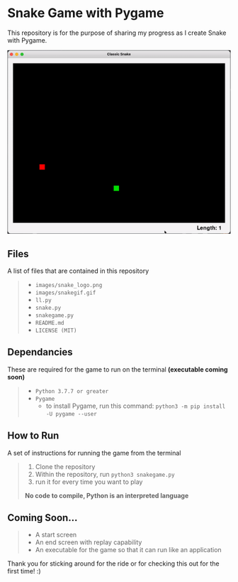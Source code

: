 # Snake Game with Pygame
This repository is for the purpose of sharing my progress as I create Snake with Pygame.

<p align ="center">
    <img src="images/snakegif.gif" alt="Snake gif" />
</p>

## Files
A list of files that are contained in this repository

> * `images/snake_logo.png`
> * `images/snakegif.gif`
> * `ll.py`
> * `snake.py`
> * `snakegame.py`
> * `README.md`
> * `LICENSE (MIT)`

## Dependancies
These are required for the game to run on the terminal **(executable coming soon)**

> * `Python 3.7.7 or greater`
> * `Pygame`
>     - to install Pygame, run this command: `python3 -m pip install -U pygame --user`

## How to Run
A set of instructions for running the game from the terminal

> 1. Clone the repository
> 2. Within the repository, run `python3 snakegame.py`
> 3. run it for every time you want to play
>
> **No code to compile, Python is an interpreted language**

## Coming Soon...

> * A start screen
> * An end screen with replay capability
> * An executable for the game so that it can run like an application

Thank you for sticking around for the ride or for checking this out for the first time! :)
